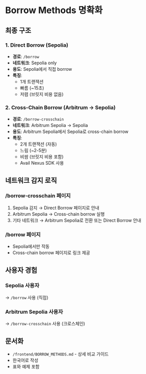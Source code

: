 # Borrow Methods 명확화

## 최종 구조

### 1. Direct Borrow (Sepolia)
- **경로**: `/borrow`
- **네트워크**: Sepolia only
- **용도**: Sepolia에서 직접 borrow
- **특징**: 
  - 1개 트랜잭션
  - 빠름 (~15초)
  - 저렴 (브릿지 비용 없음)

### 2. Cross-Chain Borrow (Arbitrum → Sepolia)
- **경로**: `/borrow-crosschain`
- **네트워크**: Arbitrum Sepolia → Sepolia
- **용도**: Arbitrum Sepolia에서 Sepolia로 cross-chain borrow
- **특징**:
  - 2개 트랜잭션 (자동)
  - 느림 (~2-5분)
  - 비쌈 (브릿지 비용 포함)
  - Avail Nexus SDK 사용

## 네트워크 감지 로직

### /borrow-crosschain 페이지
1. Sepolia 감지 → Direct Borrow 페이지로 안내
2. Arbitrum Sepolia → Cross-chain borrow 실행
3. 기타 네트워크 → Arbitrum Sepolia로 전환 또는 Direct Borrow 안내

### /borrow 페이지  
- Sepolia에서만 작동
- Cross-chain borrow 페이지로 링크 제공

## 사용자 경험

### Sepolia 사용자
→ `/borrow` 사용 (직접)

### Arbitrum Sepolia 사용자
→ `/borrow-crosschain` 사용 (크로스체인)

## 문서화
- `/frontend/BORROW_METHODS.md` - 상세 비교 가이드
- 한국어로 작성
- 표와 예제 포함
